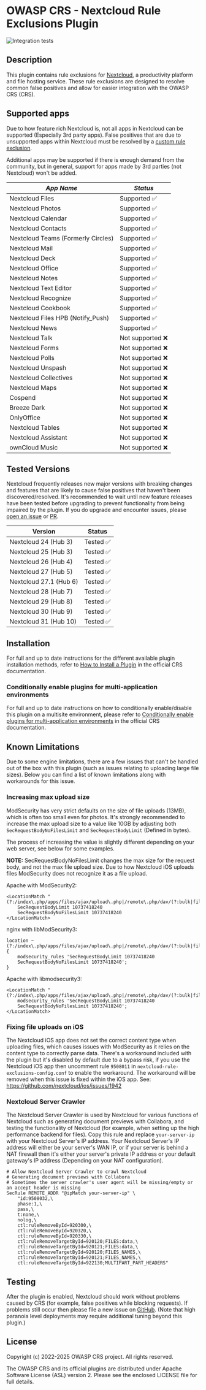 # OWASP CRS - Nextcloud Rule Exclusions Plugin

![Integration tests](https://github.com/coreruleset/nextcloud-rule-exclusions-plugin/actions/workflows/integration.yml/badge.svg)

## Description

This plugin contains rule exclusions for [Nextcloud](https://nextcloud.com/), a productivity platform and file hosting service. These rule exclusions are designed to resolve common false positives and allow for easier integration with the OWASP CRS (CRS).

## Supported apps

Due to how feature rich Nextcloud is, not all apps in Nextcloud can be supported (Especially 3rd party apps). False positives that are due to unsupported apps within Nextcloud must be resolved by a [custom rule exclusion](https://coreruleset.org/docs/concepts/false_positives_tuning/).

Additional apps may be supported if there is enough demand from the community, but in general, support for apps made by 3rd parties (not Nextcloud) won't be added.

|             *App Name*              |      *Status*      |
|------------------------------------ |--------------------|
| Nextcloud Files                     |  Supported ✅     |
| Nextcloud Photos                    |  Supported ✅     |
| Nextcloud Calendar                  |  Supported ✅     |
| Nextcloud Contacts                  |  Supported ✅     |
| Nextcloud Teams (Formerly Circles)  |  Supported ✅     |
| Nextcloud Mail                      |  Supported ✅     |
| Nextcloud Deck                      |  Supported ✅     |
| Nextcloud Office                    |  Supported ✅     |
| Nextcloud Notes                     |  Supported ✅     |
| Nextcloud Text Editor               |  Supported ✅     |
| Nextcloud Recognize                 |  Supported ✅     |
| Nextcloud Cookbook                  |  Supported ✅     |
| Nextcloud Files HPB (Notify_Push)   |  Supported ✅     |
| Nextcloud News                      |  Supported ✅     |
| Nextcloud Talk                      |  Not supported ❌ |
| Nextcloud Forms                     |  Not supported ❌ |
| Nextcloud Polls                     |  Not supported ❌ |
| Nextcloud Unspash                   |  Not supported ❌ |
| Nextcloud Collectives               |  Not supported ❌ |
| Nextcloud Maps                      |  Not supported ❌ |
| Cospend                             |  Not supported ❌ |
| Breeze Dark                         |  Not supported ❌ |
| OnlyOffice                          |  Not supported ❌ |
| Nextcloud Tables                    |  Not supported ❌ |
| Nextcloud Assistant                 |  Not supported ❌ |
| ownCloud Music                      |  Not supported ❌ |

## Tested Versions

Nextcloud frequently releases new major versions with breaking changes and features that are likely to cause false positives that haven't been discovered/resolved. It's recommended to wait until new feature releases have been tested before upgrading to prevent functionality from being impaired by the plugin. If you do upgrade and encounter issues, please [open an issue](https://github.com/coreruleset/nextcloud-rule-exclusions-plugin/issues/new) or [PR](https://github.com/coreruleset/nextcloud-rule-exclusions-plugin/compare).

|       **Version**        |  **Status**   |
|--------------------------|---------------|
|  Nextcloud 24 (Hub 3)    |   Tested ✅  |
|  Nextcloud 25 (Hub 3)    |   Tested ✅  |
|  Nextcloud 26 (Hub 4)    |   Tested ✅  |
|  Nextcloud 27 (Hub 5)    |   Tested ✅  |
|  Nextcloud 27.1 (Hub 6)  |   Tested ✅  |
|  Nextcloud 28 (Hub 7)    |   Tested ✅  |
|  Nextcloud 29 (Hub 8)    |   Tested ✅  |
|  Nextcloud 30 (Hub 9)    |   Tested ✅  |
|  Nextcloud 31 (Hub 10)   |   Tested ✅  |

## Installation

For full and up to date instructions for the different available plugin installation methods, refer to [How to Install a Plugin](https://coreruleset.org/docs/concepts/plugins/#how-to-install-a-plugin) in the official CRS documentation.

### Conditionally enable plugins for multi-application environments

For full and up to date instructions on how to conditionally enable/disable this plugin on a multisite environment, please refer to [Conditionally enable plugins for multi-application environments](https://coreruleset.org/docs/concepts/plugins/#conditionally-enable-plugins-for-multi-application-environments) in the official CRS documentation.

## Known Limitations

Due to some engine limitations, there are a few issues that can't be handled out of the box with this plugin (such as issues relating to uploading large file sizes).
Below you can find a list of known limitations along with workarounds for this issue.

### Increasing max upload size

ModSecurity has very strict defaults on the size of file uploads (13MB), which is often too small even for photos.
It's strongly recommended to increase the max upload size to a value like 10GB by adjusting both `SecRequestBodyNoFilesLimit` and `SecRequestBodyLimit` (Defined in bytes).

The process of increasing the value is slightly different depending on your web server, see below for some examples.

**NOTE:** SecRequestBodyNoFilesLimit changes the max size for the request body, and not the max file upload size. Due to how Nextcloud iOS uploads files ModSecurity does not recognize it as a file upload.

Apache with ModSecurity2:
```
<LocationMatch "(?:/index\.php/apps/files/ajax/upload\.php|/remote\.php/dav/(?:bulk|files/|uploads/))">
    SecRequestBodyLimit 10737418240
    SecRequestBodyNoFilesLimit 10737418240
</LocationMatch>
```

nginx with libModSecurity3:

```
location ~ (?:/index\.php/apps/files/ajax/upload\.php|/remote\.php/dav/(?:bulk|files/|uploads/)) { 
    modsecurity_rules 'SecRequestBodyLimit 10737418240
    SecRequestBodyNoFilesLimit 10737418240'; 
}
```

Apache with libmodsecurity3:
```
<LocationMatch "(?:/index\.php/apps/files/ajax/upload\.php|/remote\.php/dav/(?:bulk|files/|uploads/))">
    modsecurity_rules 'SecRequestBodyLimit 10737418240
    SecRequestBodyNoFilesLimit 10737418240';
</LocationMatch>
```

### Fixing file uploads on iOS

The Nextcloud iOS app does not set the correct content type when uploading files, which causes issues with ModSecurity as it relies on the content type to correctly parse data.
There's a workaround included with the plugin but it's disabled by default due to a bypass risk, if you use the Nextcloud iOS app then uncomment rule `9508011` in `nextcloud-rule-exclusions-config.conf` to enable the workaround.
The workaround will be removed when this issue is fixed within the iOS app.
See: https://github.com/nextcloud/ios/issues/1942

### Nextcloud Server Crawler

The Nextcloud Server Crawler is used by Nextcloud for various functions of Nextcloud such as generating document previews with Collabora, and testing the functionality of Nextcloud (for example, when setting up the high performance backend for files).
Copy this rule and replace `your-server-ip` with your Nextcloud Server's IP address.
Your Nextcloud Server's IP address will either be your server's WAN IP, or if your server is behind a NAT firewall then it's either your server's private IP address or your default gateway's IP address (Depending on your NAT configuration).
```
# Allow Nextcloud Server Crawler to crawl Nextcloud
# Generating document previews with Collabora
# Sometimes the server crawler's user agent will be missing/empty or an accept header is missing
SecRule REMOTE_ADDR "@ipMatch your-server-ip" \
    "id:9508032,\
    phase:1,\
    pass,\
    t:none,\
    nolog,\
    ctl:ruleRemoveById=920300,\
    ctl:ruleRemoveById=920320,\
    ctl:ruleRemoveById=920330,\
    ctl:ruleRemoveTargetById=920120;FILES:data,\
    ctl:ruleRemoveTargetById=920121;FILES:data,\
    ctl:ruleRemoveTargetById=920120;FILES_NAMES,\
    ctl:ruleRemoveTargetById=920121;FILES_NAMES,\
    ctl:ruleRemoveTargetById=922130;MULTIPART_PART_HEADERS"
```

## Testing

After the plugin is enabled, Nextcloud should work without problems caused by CRS (for example, false positives while blocking requests). If problems still occur then please file a new issue on [GitHub](https://github.com/coreruleset/nextcloud-rule-exclusions-plugin/issues/new). (Note that high paranoia level deployments may require additional tuning beyond this plugin.)

## License

Copyright (c) 2022-2025 OWASP CRS project. All rights reserved.

The OWASP CRS and its official plugins are distributed under Apache Software License (ASL) version 2. Please see the enclosed LICENSE file for full details.
